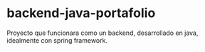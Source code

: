 # backend-java-portafolio
Proyecto que funcionara como un backend, desarrollado en java, idealmente con spring framework.

